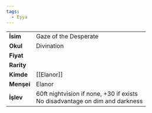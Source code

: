 ```yaml
---
tags:
  - Eşya
---  
```

  
|  |  |  
|---|---|  
| **İsim** | Gaze of the Desperate|  
| **Okul** | Divination|  
| **Fiyat** | |  
| **Rarity** | |  
| **Kimde** | [[Elanor]]|  
| **Menşei** | Elanor|  
| **İşlev** | 60ft nightvision if none, +30 if exists<br>No disadvantage on dim and darkness|  
